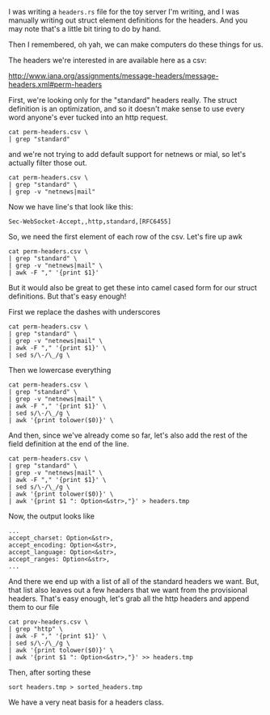 I was writing a `headers.rs` file for the toy server I'm writing, and I was manually writing out struct element definitions for the headers. And you may note that's a little bit tiring to do by hand. 

Then I remembered, oh yah, we can make computers do these things for us.

The headers we're interested in are available here as a csv:

http://www.iana.org/assignments/message-headers/message-headers.xml#perm-headers

First, we're looking only for the "standard" headers really. The struct definition is an optimization, and so it doesn't make sense to use every word anyone's ever tucked into an http request. 

```
cat perm-headers.csv \
| grep "standard"
```

and we're not trying to add default support for netnews or mial, so let's actually filter those out.

```
cat perm-headers.csv \
| grep "standard" \
| grep -v "netnews|mail"
```

Now we have line's that look like this:
```
Sec-WebSocket-Accept,,http,standard,[RFC6455]
```

So, we need the first element of each row of the csv. Let's fire up awk

```
cat perm-headers.csv \
| grep "standard" \
| grep -v "netnews|mail" \
| awk -F "," '{print $1}'
```

But it would also be great to get these into camel cased form for our struct definitions. But that's easy enough!

First we replace the dashes with underscores 
```
cat perm-headers.csv \
| grep "standard" \
| grep -v "netnews|mail" \
| awk -F "," '{print $1}' \
| sed s/\-/\_/g \
```
Then we lowercase everything
```
cat perm-headers.csv \
| grep "standard" \
| grep -v "netnews|mail" \
| awk -F "," '{print $1}' \
| sed s/\-/\_/g \
| awk '{print tolower($0)}' \
```

And then, since we've already come so far, let's also add the rest of the field definition at the end of the line. 

```
cat perm-headers.csv \
| grep "standard" \
| grep -v "netnews|mail" \
| awk -F "," '{print $1}' \
| sed s/\-/\_/g \
| awk '{print tolower($0)}' \
| awk '{print $1 ": Option<&str>,"}' > headers.tmp
```

Now, the output looks like

```
...
accept_charset: Option<&str>,
accept_encoding: Option<&str>,
accept_language: Option<&str>,
accept_ranges: Option<&str>,
...
```

And there we end up with a list of all of the standard headers we want. But, that list also leaves out a few headers that we want from the provisional headers. That's easy enough, let's grab all the http headers and append them to our file

```
cat prov-headers.csv \
| grep "http" \
| awk -F "," '{print $1}' \
| sed s/\-/\_/g \
| awk '{print tolower($0)}' \
| awk '{print $1 ": Option<&str>,"}' >> headers.tmp
```
Then, after sorting these
```
sort headers.tmp > sorted_headers.tmp
```
We have a very neat basis for a headers class. 

